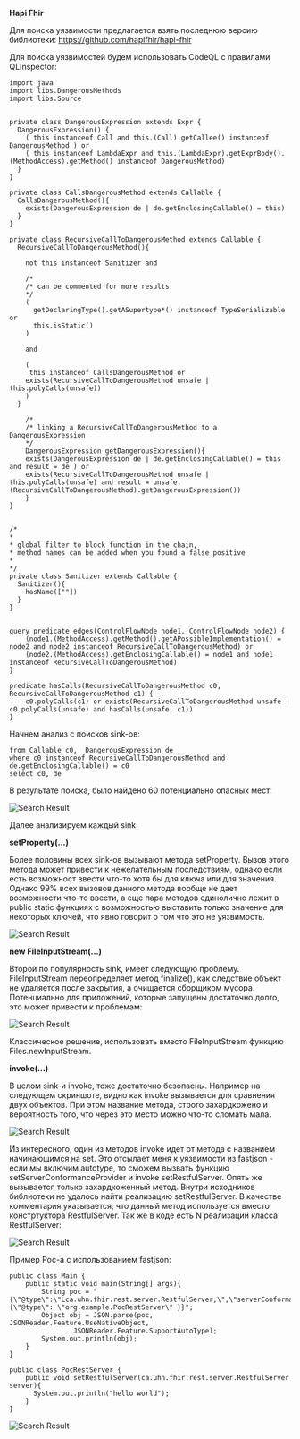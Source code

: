 **Hapi Fhir**

Для поиска уязвимости предлагается взять последнюю версию библиотеки: https://github.com/hapifhir/hapi-fhir

Для поиска уязвимостей будем использовать CodeQL с правилами QLInspector:

```
import java
import libs.DangerousMethods
import libs.Source


private class DangerousExpression extends Expr {
  DangerousExpression() {
    ( this instanceof Call and this.(Call).getCallee() instanceof DangerousMethod ) or
    ( this instanceof LambdaExpr and this.(LambdaExpr).getExprBody().(MethodAccess).getMethod() instanceof DangerousMethod)
  }
}

private class CallsDangerousMethod extends Callable {
  CallsDangerousMethod(){
    exists(DangerousExpression de | de.getEnclosingCallable() = this)
  }
}

private class RecursiveCallToDangerousMethod extends Callable {
  RecursiveCallToDangerousMethod(){

    not this instanceof Sanitizer and

    /*
    /* can be commented for more results
    */
    (
      getDeclaringType().getASupertype*() instanceof TypeSerializable or
      this.isStatic()
    )

    and

    (
     this instanceof CallsDangerousMethod or
    exists(RecursiveCallToDangerousMethod unsafe | this.polyCalls(unsafe))
    )
  }

    /*
    /* linking a RecursiveCallToDangerousMethod to a DangerousExpression
    */
    DangerousExpression getDangerousExpression(){
    exists(DangerousExpression de | de.getEnclosingCallable() = this and result = de ) or
    exists(RecursiveCallToDangerousMethod unsafe | this.polyCalls(unsafe) and result = unsafe.(RecursiveCallToDangerousMethod).getDangerousExpression())
    }
}


/*
*
* global filter to block function in the chain,
* method names can be added when you found a false positive
*
*/
private class Sanitizer extends Callable {
  Sanitizer(){
    hasName([""])
  }
}


query predicate edges(ControlFlowNode node1, ControlFlowNode node2) {
    (node1.(MethodAccess).getMethod().getAPossibleImplementation() = node2 and node2 instanceof RecursiveCallToDangerousMethod) or
    (node2.(MethodAccess).getEnclosingCallable() = node1 and node1 instanceof RecursiveCallToDangerousMethod)
}

predicate hasCalls(RecursiveCallToDangerousMethod c0, RecursiveCallToDangerousMethod c1) {
    c0.polyCalls(c1) or exists(RecursiveCallToDangerousMethod unsafe | c0.polyCalls(unsafe) and hasCalls(unsafe, c1))
}
```

Начнем анализ с поисков sink-ов:

```
from Callable c0,  DangerousExpression de
where c0 instanceof RecursiveCallToDangerousMethod and
de.getEnclosingCallable() = c0
select c0, de
```

В результате поиска, было найдено 60 потенциально опасных мест:

![Search Result](/images/image_c.png)

Далее анализируем каждый sink:

**setProperty(...)**

Более половины всех sink-ов вызывают метода setProperty. Вызов этого метода может привести к нежелательным последствиям, однако если есть возможност ввести что-то хотя бы для ключа или для значения. Однако 99% всех вызовов данного метода вообще не дает возможности что-то ввести, а еще пара методов единолично лежит в public static функциях с возможностью выставить только значение для некоторых ключей, что явно говорит о том что это не уязвимость.

![Search Result](/images/image_d.png)

**new FileInputStream(...)**

Второй по популярность sink, имеет следующую проблему. FileInputStream переопределяет метод finalize(), как следствие объект не удаляется после закрытия, а очищается сборщиком мусора. Потенциально для приложений, которые запущены достаточно долго, это может привести к проблемам:

![Search Result](/images/image_e.png)

Классическое решение, использовать вместо FileInputStream функцию Files.newInputStream.

**invoke(...)**

В целом sink-и invoke, тоже достаточно безопасны. Например на следующем скриншоте, видно как invoke вызывается для сравнения двух объектов. При этом название метода, строго захардкожено и вероятность того, что через это место можно что-то сломать мала. 

![Search Result](/images/image_f.png)

Из интересного, один из методов invoke идет от метода с названием начинающимся на set. Это отсылает меня к уязвимости из fastjson - если мы включим autotype, то сможем вызвать функцию setServerConformanceProvider и invoke setRestfulServer. Опять же вызывается только захардкоженный метод. Внутри исходников библиотеки не удалось найти реализацию setRestfulServer. В качестве комментария указывается, что данный метод используется вместо констртуктора RestfulServer. Так же в коде есть N реализаций класса RestfulServer: 


![Search Result](/images/image_g.png)

Пример Poc-а с использованием fastjson:

```
public class Main {
    public static void main(String[] args){
        String poc = "{\"@type\":\"Lca.uhn.fhir.rest.server.RestfulServer;\",\"serverConformanceProvider\": {\"@type\": \"org.example.PocRestServer\" }}";
        Object obj = JSON.parse(poc, JSONReader.Feature.UseNativeObject,
                JSONReader.Feature.SupportAutoType);
        System.out.println(obj);
    }
}
```

```
public class PocRestServer {
    public void setRestfulServer(ca.uhn.fhir.rest.server.RestfulServer server){
      System.out.println("hello world");
    }
}
```

![Search Result](/images/image_h.png)
